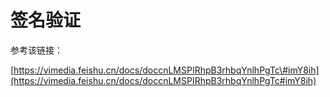 # 签名验证

参考该链接：

[https://vimedia.feishu.cn/docs/doccnLMSPIRhpB3rhbqYnlhPgTc\#imY8ih](https://vimedia.feishu.cn/docs/doccnLMSPIRhpB3rhbqYnlhPgTc#imY8ih)

